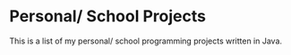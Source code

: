 # Personal/ School Projects
This is a list of my personal/ school programming projects written in Java.
